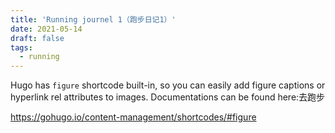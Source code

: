 ```yaml
---
title: 'Running journel 1（跑步日记1）'
date: 2021-05-14
draft: false
tags: 
  - running
---
```


Hugo has `figure` shortcode built-in, so you can easily add figure captions or hyperlink rel attributes to images. Documentations can be found here:去跑步

https://gohugo.io/content-management/shortcodes/#figure
